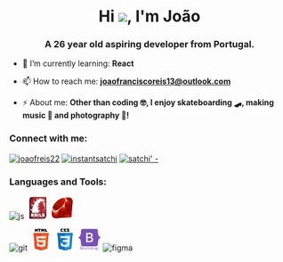 <h1 align="center">Hi <img src = "https://raw.githubusercontent.com/MartinHeinz/MartinHeinz/master/wave.gif" width = 50px>, I'm João</h1>
<h3 align="center">A 26 year old aspiring developer from Portugal.</h3>

- 🌱 I’m currently learning: **React**

- 📫 How to reach me: **joaofranciscoreis13@outlook.com**

- ⚡ About me: **Other than coding 🤓, I enjoy skateboarding 🛹, making music 🎹 and photography 📸!**

<h3 align="left">Connect with me:</h3>
<p align="left">
<a href="https://linkedin.com/in/joaofreis22" target="blank"><img align="center" src="https://raw.githubusercontent.com/rahuldkjain/github-profile-readme-generator/master/src/images/icons/Social/linked-in-alt.svg" alt="joaofreis22" height="30" width="40" /></a>
<a href="https://instagram.com/instantsatchi" target="blank"><img align="center" src="https://raw.githubusercontent.com/rahuldkjain/github-profile-readme-generator/master/src/images/icons/Social/instagram.svg" alt="instantsatchi" height="30" width="40" /></a>
<a href="https://www.youtube.com/channel/UC-e5aSjv9U0v3Pflg4l4Pjg" target="blank"><img align="center" src="https://raw.githubusercontent.com/rahuldkjain/github-profile-readme-generator/master/src/images/icons/Social/youtube.svg" alt="satchi' -" height="30" width="40" /></a>
</p>

<h3 align="left">Languages and Tools:</h3>
<p align="left"> 
  <img src="https://upload.wikimedia.org/wikipedia/commons/9/99/Unofficial_JavaScript_logo_2.svg" alt="js" width="40" height="40"/>
  <img src="https://raw.githubusercontent.com/devicons/devicon/master/icons/rails/rails-original-wordmark.svg" alt="rails" width="40" height="40"/> 
  <img src="https://raw.githubusercontent.com/devicons/devicon/master/icons/ruby/ruby-original.svg" alt="ruby" width="40" height="40"/></p>
  <img src="https://www.vectorlogo.zone/logos/git-scm/git-scm-icon.svg" alt="git" width="40" height="40"/>
  <img src="https://raw.githubusercontent.com/devicons/devicon/master/icons/html5/html5-original-wordmark.svg" alt="html5" width="40" height="40"/> 
  <img src="https://raw.githubusercontent.com/devicons/devicon/master/icons/css3/css3-original-wordmark.svg" alt="css3" width="40" height="40"/> 
  <img src="https://raw.githubusercontent.com/devicons/devicon/master/icons/bootstrap/bootstrap-plain-wordmark.svg" alt="bootstrap" width="40" height="40"/>
  <img src="https://www.vectorlogo.zone/logos/figma/figma-icon.svg" alt="figma" width="40" height="40"/> 


  
  
